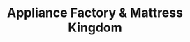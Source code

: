 ---
title: "Appliance Factory & Mattress Kingdom"
url: /terre-haute/appliance-factory-und-mattress-kingdom/
shop: Haushaltsgeräte
---